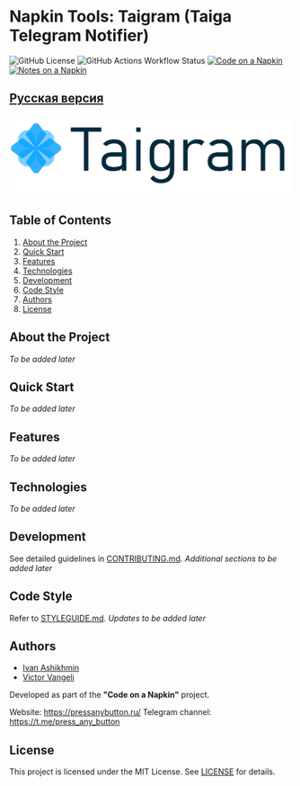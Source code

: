 # Napkin Tools: Taigram (Taiga Telegram Notifier)

![GitHub License](https://img.shields.io/github/license/proDreams/reback)
![GitHub Actions Workflow Status](https://img.shields.io/github/actions/workflow/status/proDreams/reback/build-release.yml)
[![Code on a Napkin](https://img.shields.io/badge/Telegram-Code_on_a_Napkin-blue)](https://t.me/press_any_button)
[![Notes on a Napkin](https://img.shields.io/badge/Telegram-Notes_on_a_Napkin-blue)](https://t.me/writeanynotes)

## [Русская версия](README-RU.md)

<p align="center">
  <img src=".github/images/logo.png" width="560" alt="Taigram">
</p>

## Table of Contents

1. [About the Project](#about-the-project)
2. [Quick Start](#quick-start)
3. [Features](#features)
4. [Technologies](#technologies)
5. [Development](#development)
6. [Code Style](#code-style)
7. [Authors](#authors)
8. [License](#license)

## About the Project

*To be added later*

## Quick Start

*To be added later*

## Features

*To be added later*

## Technologies

*To be added later*

## Development

See detailed guidelines in [CONTRIBUTING.md](.github/CONTRIBUTING.md).
*Additional sections to be added later*

## Code Style

Refer to [STYLEGUIDE.md](.github/STYLEGUIDE.md).
*Updates to be added later*

## Authors

- [Ivan Ashikhmin](https://t.me/proDreams)
- [Victor Vangeli](https://t.me/VictorVangeli)

Developed as part of the **"Code on a Napkin"** project.

Website: https://pressanybutton.ru/
Telegram channel: https://t.me/press_any_button

## License

This project is licensed under the MIT License. See [LICENSE](LICENSE) for details.
